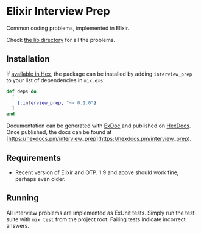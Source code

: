 # Elixir Interview Prep

Common coding problems, implemented in Elixir.

Check [the lib directory](./lib) for all the problems.

## Installation

If [available in Hex](https://hex.pm/docs/publish), the package can be installed
by adding `interview_prep` to your list of dependencies in `mix.exs`:

```elixir
def deps do
  [
    {:interview_prep, "~> 0.1.0"}
  ]
end
```

Documentation can be generated with [ExDoc](https://github.com/elixir-lang/ex_doc)
and published on [HexDocs](https://hexdocs.pm). Once published, the docs can
be found at [https://hexdocs.pm/interview_prep](https://hexdocs.pm/interview_prep).

## Requirements

* Recent version of Elixir and OTP. 1.9 and above should work fine, perhaps
  even older.

## Running

All interview problems are implemented as ExUnit tests. Simply run the test
suite with `mix test` from the project root. Failing tests indicate incorrect
answers.

